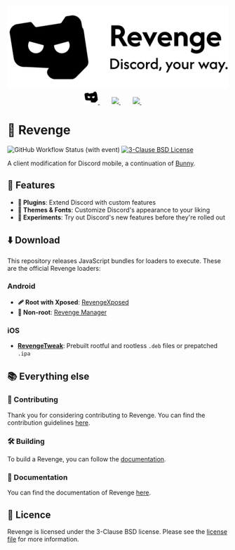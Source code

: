 <p align="center">
  <picture>
    <source
      width="512px"
      media="(prefers-color-scheme: dark)"
      srcset="assets/wordmark/wordmark+slogan-dark.svg"
    >
    <img
      width="512px"
      src="assets/wordmark/wordmark+slogan-light.svg"
    >
  </picture>
  <br>
  <a href="https://revenge-mod.github.io/">
       <picture>
           <source height="32px" media="(prefers-color-scheme: dark)" srcset="assets/logo/logo-dark.svg" />
           <img height="32px" src="assets/logo/logo-light.svg" />
       </picture>
   </a>&nbsp;&nbsp;&nbsp;&nbsp;&nbsp;&nbsp;
   <a href="https://discord.com/invite/ddcQf3s2Uq">
       <picture>
           <source height="32px" media="(prefers-color-scheme: dark)" srcset="https://user-images.githubusercontent.com/13122796/178032563-d4e084b7-244e-4358-af50-26bde6dd4996.png" />
           <img height="32px" src="https://user-images.githubusercontent.com/13122796/178032563-d4e084b7-244e-4358-af50-26bde6dd4996.png" />
       </picture>
   </a>&nbsp;&nbsp;&nbsp;&nbsp;&nbsp;&nbsp;
   <a href="https://github.com/revenge-mod">
       <picture>
           <source height="32px" media="(prefers-color-scheme: dark)" srcset="https://i.ibb.co/dMMmCrW/Git-Hub-Mark.png" />
           <img height="32px" src="https://i.ibb.co/9wV3HGF/Git-Hub-Mark-Light.png" />
       </picture>
   </a>&nbsp;&nbsp;&nbsp;&nbsp;&nbsp;&nbsp;

   </a>
</p>

# 👊 Revenge

![GitHub Workflow Status (with event)](https://img.shields.io/github/actions/workflow/status/revenge-mod/revenge-bundle/release.yml)
[![3-Clause BSD License](https://img.shields.io/badge/License-BSD%203--Clause-blue.svg)](https://opensource.org/licenses/BSD-3-Clause)

A client modification for Discord mobile, a continuation of [Bunny](https://github.com/pyoncord/Bunny).

## 💪 Features

- **🔌 Plugins**: Extend Discord with custom features
- **🎨 Themes & Fonts**: Customize Discord's appearance to your liking
- **🧪 Experiments**: Try out Discord's new features before they're rolled out

## ⬇️ Download

This repository releases JavaScript bundles for loaders to execute. These are the official Revenge loaders:

### Android

- **🩹 Root with Xposed**: [RevengeXposed](https://github.com/revenge-mod/revenge-xposed/releases/latest)
- **📵 Non-root**: [Revenge Manager](https://github.com/revenge-mod/revenge-manager/releases/latest)

### iOS

- [**RevengeTweak**](https://github.com/revenge-mod/revenge-tweak): Prebuilt rootful and rootless `.deb` files or prepatched `.ipa`


## 📚 Everything else

### 📙 Contributing

Thank you for considering contributing to Revenge.
You can find the contribution guidelines [here](CONTRIBUTING.md).

### 🛠️ Building

To build a Revenge, you can follow the [documentation](/docs).

### 📃 Documentation

You can find the documentation of Revenge [here](/docs).

## 📜 Licence

Revenge is licensed under the 3-Clause BSD license. Please see the [license file](LICENSE) for more information.
